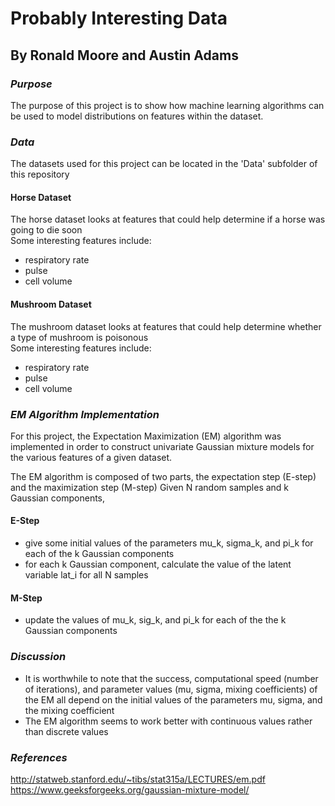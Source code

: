 # Probably Interesting Data
## By Ronald Moore and Austin Adams
  
### *Purpose*
The purpose of this project is to show how machine learning algorithms can be used to model distributions on features within the dataset.

### *Data*
The datasets used for this project can be located in the 'Data' subfolder of this repository
#### Horse Dataset
The horse dataset looks at features that could help determine if a horse was going to die soon \
Some interesting features include:
* respiratory rate
* pulse
* cell volume
#### Mushroom Dataset
The mushroom dataset looks at features that could help determine whether a type of mushroom is poisonous \
Some interesting features include:
* respiratory rate
* pulse
* cell volume

### *EM Algorithm Implementation*
For this project, the Expectation Maximization (EM) algorithm was implemented in order to construct univariate Gaussian mixture models for the various features of a given dataset.

The EM algorithm is composed of two parts, the expectation step (E-step) and the maximization step (M-step)
Given N random samples and k Gaussian components,

#### E-Step
* give some initial values of the parameters mu_k, sigma_k, and pi_k for each of the k Gaussian components
* for each k Gaussian component, calculate the value of the latent variable lat_i for all N samples
#### M-Step
* update the values of mu_k, sig_k, and pi_k for each of the the k Gaussian components

### *Discussion*
* It is worthwhile to note that the success, computational speed (number of iterations), and parameter values (mu, sigma, mixing coefficients) of the EM all depend on the initial values of the parameters mu, sigma, and the mixing coefficient
* The EM algorithm seems to work better with continuous values rather than discrete values

### *References*
http://statweb.stanford.edu/~tibs/stat315a/LECTURES/em.pdf \
https://www.geeksforgeeks.org/gaussian-mixture-model/
